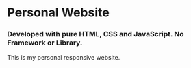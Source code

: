 # Personal Website
### Developed with pure HTML, CSS and JavaScript. No Framework or Library.

This is my personal responsive website.





